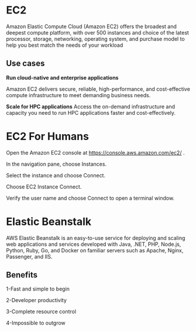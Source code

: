 # EC2
Amazon Elastic Compute Cloud (Amazon EC2) offers the broadest and deepest compute platform, with over 500 instances and choice of the latest processor, storage, networking, operating system, and purchase model to help you best match the needs of your workload


## Use cases
**Run cloud-native and enterprise applications**

Amazon EC2 delivers secure, reliable, high-performance, and cost-effective compute infrastructure to meet demanding business needs.

**Scale for HPC applications**
Access the on-demand infrastructure and capacity you need to run HPC applications faster and cost-effectively.

# EC2 For Humans

Open the Amazon EC2 console at https://console.aws.amazon.com/ec2/ .

In the navigation pane, choose Instances.

Select the instance and choose Connect.

Choose EC2 Instance Connect.

Verify the user name and choose Connect to open a terminal window.

#  Elastic Beanstalk

AWS Elastic Beanstalk is an easy-to-use service for deploying and scaling web applications and services developed with Java, .NET, PHP, Node.js, Python, Ruby, Go, and Docker on familiar servers such as Apache, Nginx, Passenger, and IIS.

## Benefits

1-Fast and simple to begin

2-Developer productivity

3-Complete resource control

4-Impossible to outgrow

